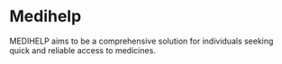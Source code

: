 # Medihelp
MEDIHELP aims to be a comprehensive solution for individuals seeking quick and reliable access to medicines.
